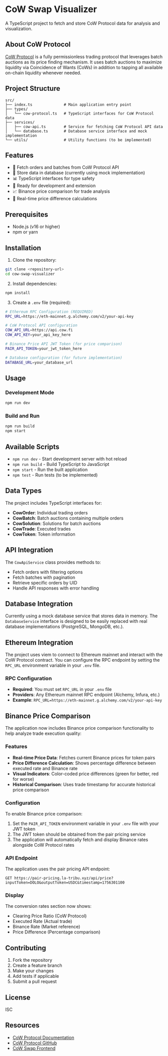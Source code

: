 # CoW Swap Visualizer

A TypeScript project to fetch and store CoW Protocol data for analysis and visualization.

## About CoW Protocol

[CoW Protocol](https://docs.cow.fi/) is a fully permissionless trading protocol that leverages batch auctions as its price finding mechanism. It uses batch auctions to maximize liquidity via Coincidence of Wants (CoWs) in addition to tapping all available on-chain liquidity whenever needed.

## Project Structure

```
src/
├── index.ts              # Main application entry point
├── types/
│   └── cow-protocol.ts   # TypeScript interfaces for CoW Protocol data
├── services/
│   ├── cow-api.ts        # Service for fetching CoW Protocol API data
│   └── database.ts       # Database service interface and mock implementation
└── utils/                # Utility functions (to be implemented)
```

## Features

- 🔄 Fetch orders and batches from CoW Protocol API
- 💾 Store data in database (currently using mock implementation)
- 📊 TypeScript interfaces for type safety
- 🚀 Ready for development and extension
- 📈 Binance price comparison for trade analysis
- 🎯 Real-time price difference calculations

## Prerequisites

- Node.js (v16 or higher)
- npm or yarn

## Installation

1. Clone the repository:
```bash
git clone <repository-url>
cd cow-swap-visualizer
```

2. Install dependencies:
```bash
npm install
```

3. Create a `.env` file (required):
```bash
# Ethereum RPC Configuration (REQUIRED)
RPC_URL=https://eth-mainnet.g.alchemy.com/v2/your-api-key

# CoW Protocol API configuration
COW_API_URL=https://api.cow.fi
COW_API_KEY=your_api_key_here

# Binance Price API JWT Token (for price comparison)
PAIR_API_TOKEN=your_jwt_token_here

# Database configuration (for future implementation)
DATABASE_URL=your_database_url
```

## Usage

### Development Mode
```bash
npm run dev
```

### Build and Run
```bash
npm run build
npm start
```

## Available Scripts

- `npm run dev` - Start development server with hot reload
- `npm run build` - Build TypeScript to JavaScript
- `npm start` - Run the built application
- `npm test` - Run tests (to be implemented)

## Data Types

The project includes TypeScript interfaces for:

- **CowOrder**: Individual trading orders
- **CowBatch**: Batch auctions containing multiple orders
- **CowSolution**: Solutions for batch auctions
- **CowTrade**: Executed trades
- **CowToken**: Token information

## API Integration

The `CowApiService` class provides methods to:

- Fetch orders with filtering options
- Fetch batches with pagination
- Retrieve specific orders by UID
- Handle API responses with error handling

## Database Integration

Currently using a mock database service that stores data in memory. The `DatabaseService` interface is designed to be easily replaced with real database implementations (PostgreSQL, MongoDB, etc.).

## Ethereum Integration

The project uses viem to connect to Ethereum mainnet and interact with the CoW Protocol contract. You can configure the RPC endpoint by setting the `RPC_URL` environment variable in your `.env` file.

### RPC Configuration

- **Required**: You must set `RPC_URL` in your `.env` file
- **Providers**: Any Ethereum mainnet RPC endpoint (Alchemy, Infura, etc.)
- **Example**: `RPC_URL=https://eth-mainnet.g.alchemy.com/v2/your-api-key`

## Binance Price Comparison

The application now includes Binance price comparison functionality to help analyze trade execution quality:

### Features

- **Real-time Price Data**: Fetches current Binance prices for token pairs
- **Price Difference Calculation**: Shows percentage difference between executed rate and Binance rate
- **Visual Indicators**: Color-coded price differences (green for better, red for worse)
- **Historical Comparison**: Uses trade timestamp for accurate historical price comparison

### Configuration

To enable Binance price comparison:

1. Set the `PAIR_API_TOKEN` environment variable in your `.env` file with your JWT token
2. The JWT token should be obtained from the pair pricing service
3. The application will automatically fetch and display Binance rates alongside CoW Protocol rates

### API Endpoint

The application uses the pair pricing API endpoint:
```
GET https://pair-pricing.la-tribu.xyz/api/price?inputToken=DOLO&outputToken=USDC&timestamp=1756301100
```

### Display

The conversion rates section now shows:
- Clearing Price Ratio (CoW Protocol)
- Executed Rate (Actual trade)
- Binance Rate (Market reference)
- Price Difference (Percentage comparison)

## Contributing

1. Fork the repository
2. Create a feature branch
3. Make your changes
4. Add tests if applicable
5. Submit a pull request

## License

ISC

## Resources

- [CoW Protocol Documentation](https://docs.cow.fi/)
- [CoW Protocol GitHub](https://github.com/cowprotocol)
- [CoW Swap Frontend](https://swap.cow.fi/)
